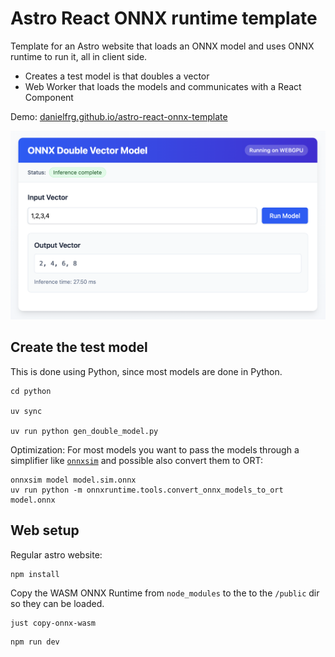 # Astro React ONNX runtime template

Template for an Astro website that loads an ONNX model and uses ONNX runtime
to run it, all in client side.

- Creates a test model is that doubles a vector
- Web Worker that loads the models and communicates with a React Component

Demo: [danielfrg.github.io/astro-react-onnx-template](https://danielfrg.github.io/astro-react-onnx-template/)

![alt text](https://github.com/danielfrg/astro-react-onnx-template/blob/main/public/images/preview.png?raw=true)

## Create the test model

This is done using Python, since most models are done in Python.

```
cd python

uv sync

uv run python gen_double_model.py
```

Optimization: For most models you want to pass the models through a simplifier
like [`onnxsim`](https://github.com/daquexian/onnx-simplifier/)
and possible also convert them to ORT:

```
onnxsim model model.sim.onnx
uv run python -m onnxruntime.tools.convert_onnx_models_to_ort model.onnx
```

## Web setup

Regular astro website:

```
npm install
```

Copy the WASM ONNX Runtime from `node_modules` to the to the `/public` dir so
they can be loaded.

```
just copy-onnx-wasm
```

```
npm run dev
```
